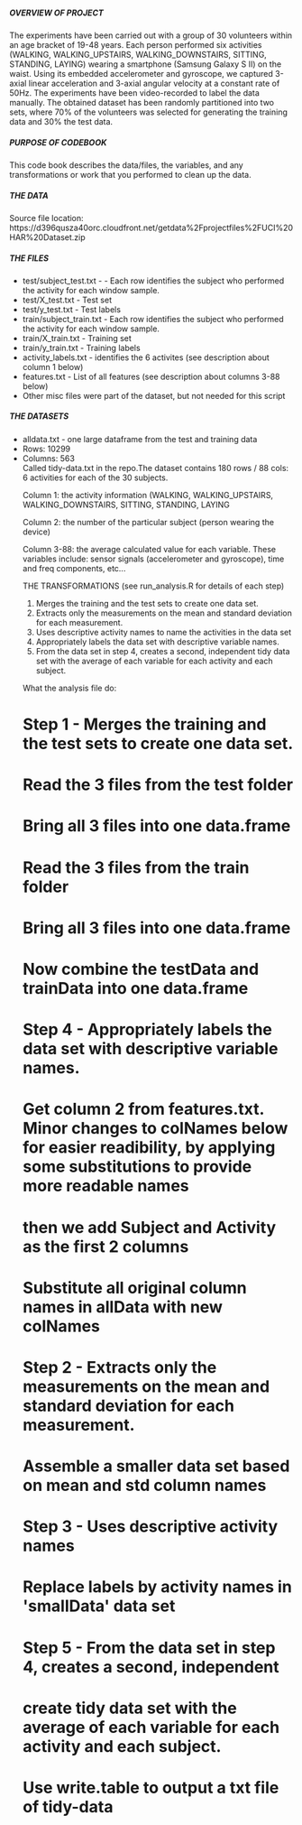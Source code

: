 <H5>OVERVIEW OF PROJECT</H5>
The experiments have been carried out with a group of 30 volunteers within an age bracket of 19-48 years. Each person performed six activities (WALKING, WALKING_UPSTAIRS, WALKING_DOWNSTAIRS, SITTING, STANDING, LAYING) wearing a smartphone (Samsung Galaxy S II) on the waist. Using its embedded accelerometer and gyroscope, we captured 3-axial linear acceleration and 3-axial angular velocity at a constant rate of 50Hz. The experiments have been video-recorded to label the data manually. The obtained dataset has been randomly partitioned into two sets, where 70% of the volunteers was selected for generating the training data and 30% the test data.
<H5>PURPOSE OF CODEBOOK</H5>
This code book describes the data/files, the variables, and any transformations or work that you performed to clean up the data.
<H5>THE DATA</H5>
Source file location: https://d396qusza40orc.cloudfront.net/getdata%2Fprojectfiles%2FUCI%20HAR%20Dataset.zip
<H5>THE FILES</H5>
<ul>
<li>
test/subject_test.txt - - Each row identifies the subject who performed the activity for each window sample.
<li>
test/X_test.txt - Test set
<li>
test/y_test.txt - Test labels
<li>
train/subject_train.txt - Each row identifies the subject who performed the activity for each window sample.
<li>
train/X_train.txt - Training set
<li>
train/y_train.txt - Training labels
<li>
activity_labels.txt - identifies the 6 activites (see description about column 1 below)
<li>
features.txt - List of all features (see description about columns 3-88 below) 
<li>
Other misc files were part of the dataset, but not needed for this script
</ul>

<H5>THE DATASETS</H5>
<ul>
<li>
alldata.txt - one large dataframe from the test and training data
<li>
Rows: 10299
<li>
Columns: 563
<ul>
</ul>
Called tidy-data.txt in the repo.The dataset contains 180 rows / 88 cols: 6 activities for each of the 30 subjects.


Column 1: the activity information (WALKING, WALKING_UPSTAIRS, WALKING_DOWNSTAIRS, SITTING, STANDING, LAYING

Column 2: the number of the particular subject (person wearing the device)

Column 3-88: the average calculated value for each variable. These variables include:
sensor signals (accelerometer and gyroscope), time and freq components, etc...


THE TRANSFORMATIONS (see run_analysis.R for details of each step)

1. Merges the training and the test sets to create one data set.
2. Extracts only the measurements on the mean and standard deviation for each measurement. 
3. Uses descriptive activity names to name the activities in the data set
4. Appropriately labels the data set with descriptive variable names. 
5. From the data set in step 4, creates a second, independent tidy data set with the average of each variable for each activity and each subject.

 

What the analysis file do:
# Step 1 - Merges the training and the test sets to create one data set.
# Read the 3 files from the test folder
# Bring all 3 files into one data.frame
# Read the 3 files from the train folder
# Bring all 3 files into one data.frame
# Now combine the testData and trainData into one data.frame

# Step 4 - Appropriately labels the data set with descriptive variable names.
# Get column 2 from features.txt.  Minor changes to colNames below for easier readibility, by applying some substitutions to provide more readable names

# then we add Subject and Activity as the first 2 columns
# Substitute all original column names in allData with new colNames

# Step 2 - Extracts only the measurements on the mean and standard deviation for each measurement. 
# Assemble a smaller data set based on mean and std column names

# Step 3 - Uses descriptive activity names
# Replace labels by activity names in 'smallData' data set

# Step 5 - From the data set in step 4, creates a second, independent
# create tidy data set with the average of each variable for each activity and each subject.
# Use write.table to output a txt file of tidy-data

 
  
